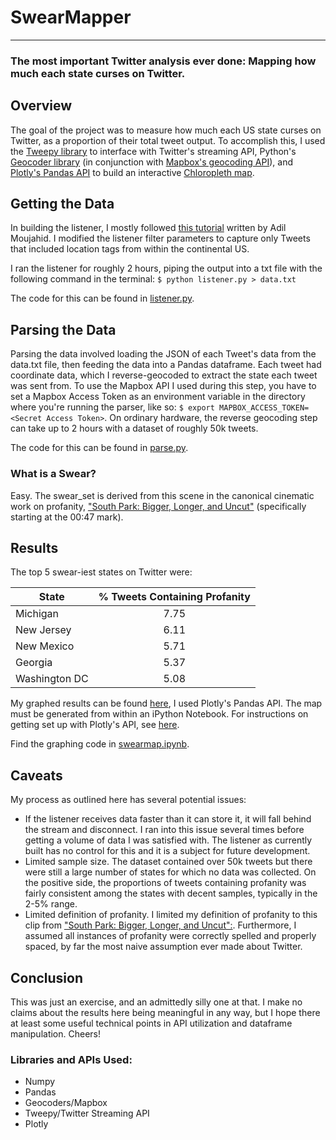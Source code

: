 # SwearMapper
***
### The most important Twitter analysis ever done: Mapping how much each state curses on Twitter.

## Overview

The goal of the project was to measure how much each US state curses on Twitter, as a proportion of their total tweet output. To accomplish this, I used the [Tweepy library](http://www.tweepy.org/) to interface with Twitter's streaming API, Python's [Geocoder library](https://pypi.python.org/pypi/geocoder) (in conjunction with [Mapbox's geocoding API](http://geocoder.readthedocs.org/providers/Mapbox.html#reverse-geocoding)), and [Plotly's Pandas API](https://plot.ly/pandas/choropleth-maps/#) to build an interactive [Chloropleth map](https://plot.ly/~jonoleson/15/swearmapper-cursing-on-twitter-by-state-hover-for-breakdown/). 

## Getting the Data

In building the listener, I mostly followed [this tutorial](http://adilmoujahid.com/posts/2014/07/twitter-analytics/) written by Adil Moujahid. I modified the listener filter parameters to capture only Tweets that included location tags from within the continental US. 

I ran the listener for roughly 2 hours, piping the output into a txt file with the following command in the terminal: `$ python listener.py > data.txt`

The code for this can be found in [listener.py](/blob/master/listener.py).


## Parsing the Data

Parsing the data involved loading the JSON of each Tweet's data from the data.txt file, then feeding the data into a Pandas dataframe. Each tweet had coordinate data, which I reverse-geocoded to extract the state each tweet was sent from. To use the Mapbox API I used during this step, you have to set a Mapbox Access Token as an environment variable in the directory where you're running the parser, like so: `$ export MAPBOX_ACCESS_TOKEN=<Secret Access Token>`. On ordinary hardware, the reverse geocoding step can take up to 2 hours with a dataset of roughly 50k tweets. 

The code for this can be found in [parse.py](/blob/master/parse.py).

### What is a Swear?

Easy. The swear_set is derived from this scene in the canonical cinematic work on profanity, ["South Park: Bigger, Longer, and Uncut"](https://www.youtube.com/watch?v=5eT0nZUROQ8) (specifically starting at the 00:47 mark).

## Results 

The top 5 swear-iest states on Twitter were:

| State        | % Tweets Containing Profanity | 
| ------------- |:-------------:| 
| Michigan | 7.75 | 
| New Jersey | 6.11 |   
| New Mexico | 5.71 |    
| Georgia | 5.37 |
| Washington DC | 5.08 |

My graphed results can be found [here](https://plot.ly/~jonoleson/15/swearmapper-cursing-on-twitter-by-state-hover-for-breakdown/), I used Plotly's Pandas API. The map must be generated from within an iPython Notebook. For instructions on getting set up with Plotly's API, see [here](https://plot.ly/python/getting-started/).  

Find the graphing code in [swearmap.ipynb](/blob/master/swearmap.ipynb).

## Caveats

My process as outlined here has several potential issues:
* If the listener receives data faster than it can store it, it will fall behind the stream and disconnect. I ran into this issue several times before getting a volume of data I was satisfied with. The listener as currently built has no control for this and it is a subject for future development. 
* Limited sample size. The dataset contained over 50k tweets but there were still a large number of states for which no data was collected. On the positive side, the proportions of tweets containing profanity was fairly consistent among the states with decent samples, typically in the 2-5% range. 
* Limited definition of profanity. I limited my definition of profanity to this clip from ["South Park: Bigger, Longer, and Uncut":](https://www.youtube.com/watch?v=5eT0nZUROQ8). Furthermore, I assumed all instances of profanity were correctly spelled and properly spaced, by far the most naive assumption ever made about Twitter.

## Conclusion

This was just an exercise, and an admittedly silly one at that. I make no claims about the results here being meaningful in any way, but I hope there at least some useful technical points in API utilization and dataframe manipulation. Cheers!

### Libraries and APIs Used:

* Numpy
* Pandas
* Geocoders/Mapbox
* Tweepy/Twitter Streaming API
* Plotly

	
